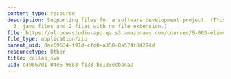 ```yaml
---
content_type: resource
description: Supporting files for a software development project. (This ZIP file contains
  3 .java files and 2 files with no file extension.)
file: https://ol-ocw-studio-app-qa.s3.amazonaws.com/courses/6-005-elements-of-software-construction-fall-2008/c49667d104e59883f133b0133ecbaca2_collab_svn.zip
file_type: application/zip
parent_uid: 8ac69634-f91d-cfd0-a350-0a574f84274d
resourcetype: Other
title: collab_svn
uid: c49667d1-04e5-9883-f133-b0133ecbaca2
---
```

